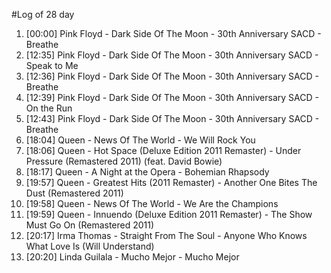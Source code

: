 #Log of 28 day

1. [00:00] Pink Floyd - Dark Side Of The Moon - 30th Anniversary SACD - Breathe
1. [12:35] Pink Floyd - Dark Side Of The Moon - 30th Anniversary SACD - Speak to Me
1. [12:36] Pink Floyd - Dark Side Of The Moon - 30th Anniversary SACD - Breathe
1. [12:39] Pink Floyd - Dark Side Of The Moon - 30th Anniversary SACD - On the Run
1. [12:43] Pink Floyd - Dark Side Of The Moon - 30th Anniversary SACD - Breathe
1. [18:04] Queen - News Of The World - We Will Rock You
1. [18:06] Queen - Hot Space (Deluxe Edition 2011 Remaster) - Under Pressure (Remastered 2011) (feat. David Bowie)
1. [18:17] Queen - A Night at the Opera - Bohemian Rhapsody
1. [19:57] Queen - Greatest Hits (2011 Remaster) - Another One Bites The Dust (Remastered 2011)
1. [19:58] Queen - News Of The World - We Are the Champions
1. [19:59] Queen - Innuendo (Deluxe Edition 2011 Remaster) - The Show Must Go On (Remastered 2011)
1. [20:17] Irma Thomas - Straight From The Soul - Anyone Who Knows What Love Is (Will Understand)
1. [20:20] Linda Guilala - Mucho Mejor - Mucho Mejor
